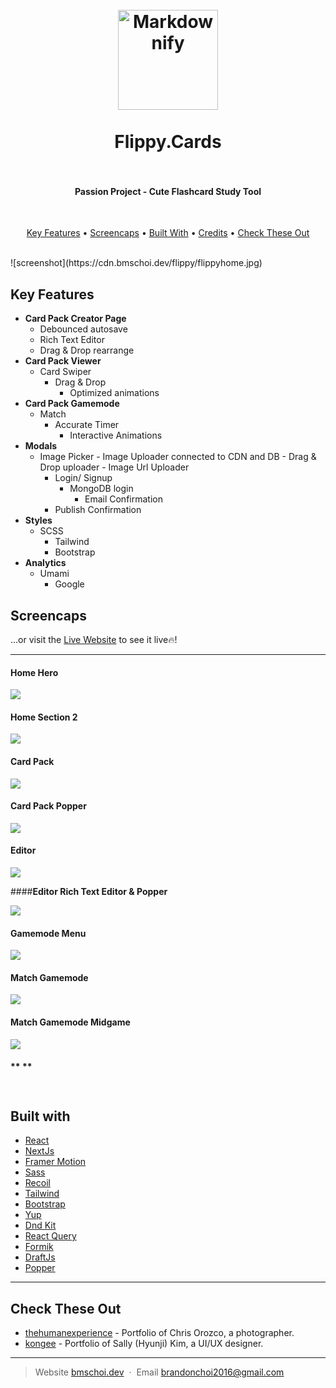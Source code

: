 <h1 align="center">
  <br>
  <a href="https://flippy.cards/"><img src="https://cdn.bmschoi.dev/flippy/flippy%20icon.png" alt="Markdownify" width="160"></a>
  <br>
  <br>
  Flippy.Cards
  <br>
  <br>
</h1>

<h4 align="center">Passion Project - Cute Flashcard Study Tool</h4>
<br>

<p align="center">
  <a href="#key-features">Key Features</a> •
  <a href="#screencaps">Screencaps</a> •
  <a href="#built-with">Built With</a> •
  <a href="#credits">Credits</a> •
  <a href="#check-these-out">Check These Out</a>
</p>
<br>
![screenshot](https://cdn.bmschoi.dev/flippy/flippyhome.jpg)

## Key Features

-   **Card Pack Creator Page**
    -   Debounced autosave
    -   Rich Text Editor
    -   Drag & Drop rearrange
-   **Card Pack Viewer**
    -   Card Swiper
        -   Drag & Drop
            -   Optimized animations
-   **Card Pack Gamemode**
    -   Match
        -   Accurate Timer
            -   Interactive Animations
-   **Modals**
    -   Image Picker - Image Uploader connected to CDN and DB - Drag & Drop uploader - Image Url Uploader
        -   Login/ Signup
            -   MongoDB login
                -   Email Confirmation
        -   Publish Confirmation
-   **Styles**
    -   SCSS
        -   Tailwind
        -   Bootstrap
-   **Analytics**
    -   Umami
        -   Google

## Screencaps

...or visit the [Live Website](https://flippy.cards/) to see it live🔥!

---

#### **Home Hero**

![](https://cdn.bmschoi.dev/flippy/flippyhome.jpg)

#### **Home Section 2**

![](https://cdn.bmschoi.dev/flippy/flippysection2.jpg)

#### **Card Pack**

![](https://cdn.bmschoi.dev/flippy/flippycardpack1.jpg)

#### **Card Pack Popper**

![](https://cdn.bmschoi.dev/flippy/flippycardpack2.jpg)

#### **Editor**

![](https://cdn.bmschoi.dev/flippy/flippyeditor1.jpg)

####**Editor Rich Text Editor & Popper**

![](https://cdn.bmschoi.dev/flippy/flippyeditor2.jpg)

#### **Gamemode Menu**

![](https://cdn.bmschoi.dev/flippy/flippygamemode1.jpg)

#### **Match Gamemode**

![](https://cdn.bmschoi.dev/flippy/flippygamemode2.jpg)

#### **Match Gamemode Midgame**

![](https://cdn.bmschoi.dev/flippy/flippygamemode3.jpg)

#### \*\* \*\*

## ![]()

## Built with

-   [React](https://github.com/facebook/react)
-   [NextJs](https://nextjs.org/)
-   [Framer Motion](https://github.com/framer/motion)
-   [Sass](https://github.com/sass/node-sass)
-   [Recoil](https://github.com/facebookexperimental/Recoil)
-   [Tailwind](https://tailwindcss.com/)
-   [Bootstrap](https://getbootstrap.com/)
-   [Yup](https://github.com/jquense/yup)
-   [Dnd Kit](https://dndkit.com/)
-   [React Query](https://react-query.tanstack.com/)
-   [Formik](https://formik.org/)
-   [DraftJs](https://draftjs.org/)
-   [Popper](https://popper.js.org/)

---

## Check These Out

-   [thehumanexperience](https://github.com/awesomechoi11/thehumanexperience) - Portfolio of Chris Orozco, a photographer.
-   [kongee](https://kongee.info/) - Portfolio of Sally (Hyunji) Kim, a UI/UX designer.

---

> Website [bmschoi.dev](https://bmschoi.dev) &nbsp;&middot;&nbsp;
> Email [brandonchoi2016@gmail.com](mailto:brandonchoi2016@gmail.com)
